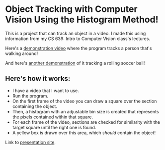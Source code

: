 # Object Tracking with Computer Vision Using the Histogram Method!  

This is a project that can track an object in a video. I made this using 
information from my CS 639: Intro to Computer Vision class's lectures.  

Here's a [demonstration video](https://youtu.be/HfMzB0gXJWs) where the program
tracks a person that's walking around!  

And here's [another demonstration](https://youtu.be/xhE-kyd5_5o) of it tracking
a rolling soccer ball!  
  
## Here's how it works:
- I have a video that I want to use.
- Run the program.
- On the first frame of the video you can draw a square over the section 
containing the object.
- Then, a histogram with an adjustable bin size is created that represents the
pixels contained within that square.
- For each frame of the video, sections are checked for similarity with the
target square until the right one is found.
- A yellow box is drawn over this area, which *should* contain the object!  

Link to [presentation site](https://christophergottwaldt.notion.site/Object-Tracking-Project-8a7a474de6314d91808fc24f46287030).